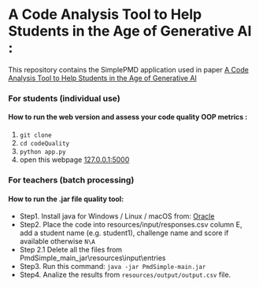 # A Code Analysis Tool to Help Students in the Age of Generative AI :
This repository contains the SimplePMD application used in paper [A Code Analysis Tool to Help Students in the Age of Generative AI](https://link.springer.com/chapter/10.1007/978-3-031-72312-4_31)

### For students (individual use)
#### How to run the web version and assess your code quality OOP metrics :
1. `git clone`
2. `cd codeQuality`
3. `python app.py`
4. open this webpage [127.0.0.1:5000](http://127.0.0.1:5000/)

### For teachers (batch processing)
#### How to run the .jar file quality tool:
- Step1. Install java for Windows / Linux / macOS from: [Oracle](https://www.oracle.com/java/technologies/downloads/)
- Step2. Place the code into resources/input/responses.csv column E, add a student name (e.g. student1), challenge name and score if available otherwise `N\A`
- Step 2.1 Delete all the files from PmdSimple_main_jar\resources\input\entries
- Step3. Run this command:
   `java -jar PmdSimple-main.jar`
- Step4. Analize the results from `resources/output/output.csv` file.


